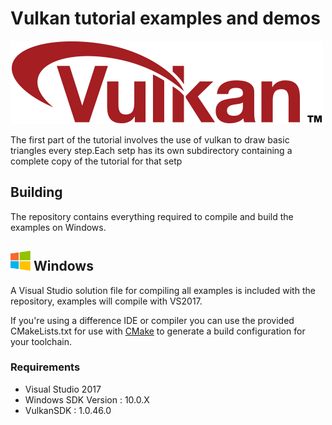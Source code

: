 Vulkan tutorial examples and demos
===============
![vulkan_logo](Docs/assets/vulkanlogo.png)

The first part of the tutorial involves the use of vulkan to draw basic triangles every step.Each setp has its own subdirectory containing a complete copy of the tutorial for that setp

## Building
The repository contains everything required to compile and build the examples on Windows.
## <img src="Docs/assets/windowslogo.png" alt="" height="32px"> Windows
A Visual Studio solution file for compiling all examples is included with the repository, examples will compile with VS2017.

If you're using a difference IDE or compiler you can use the provided CMakeLists.txt for use with [CMake](https://cmake.org/) to generate a build configuration for your toolchain.
### Requirements
* Visual Studio 2017
* Windows SDK Version : 10.0.X
* VulkanSDK : 1.0.46.0
